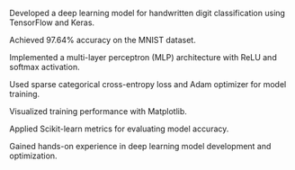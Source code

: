 Developed a deep learning model for handwritten digit classification using TensorFlow and Keras.

Achieved 97.64% accuracy on the MNIST dataset.

Implemented a multi-layer perceptron (MLP) architecture with ReLU and softmax activation.

Used sparse categorical cross-entropy loss and Adam optimizer for model training.

Visualized training performance with Matplotlib.

Applied Scikit-learn metrics for evaluating model accuracy.

Gained hands-on experience in deep learning model development and optimization.
